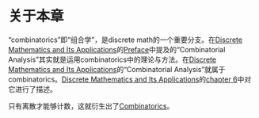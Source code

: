 # 关于本章

“combinatorics”即“组合学”，是discrete math的一个重要分支。在[Discrete Mathematics and Its Applications](../../Book-Discrete-Mathematics-and-Its-Applications/index.md)的[Preface](../../Book-Discrete-Mathematics-and-Its-Applications/Preface.md)中提及的“Combinatorial Analysis”其实就是运用combinatorics中的理论与方法。在[Discrete Mathematics and Its Applications](../../Book-Discrete-Mathematics-and-Its-Applications/index.md)的“Combinatorial Analysis”就属于combinatorics。[Discrete Mathematics and Its Applications](../../Book-Discrete-Mathematics-and-Its-Applications/index.md)的[chapter 6](../../Book-Discrete-Mathematics-and-Its-Applications/Chapter-6-Counting/index.md)中对它进行了描述。

只有离散才能够计数，这就衍生出了[Combinatorics](https://en.wikipedia.org/wiki/Combinatorics)。